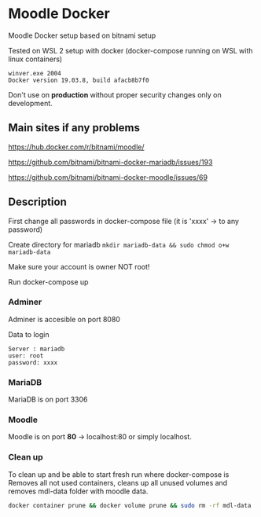 # Moodle Docker
Moodle Docker setup based on bitnami setup

Tested on WSL 2 setup with docker (docker-compose running on WSL with linux containers)

```
winver.exe 2004
Docker version 19.03.8, build afacb8b7f0
```

Don't use on <b>production</b> without proper security changes only on development.

## Main sites if any problems
https://hub.docker.com/r/bitnami/moodle/

https://github.com/bitnami/bitnami-docker-mariadb/issues/193

https://github.com/bitnami/bitnami-docker-moodle/issues/69

## Description

First change all passwords in docker-compose file (it is 'xxxx' -> to any password)

Create directory for mariadb `mkdir mariadb-data && sudo chmod o+w mariadb-data`

Make sure your account is owner NOT root!

Run docker-compose up

### Adminer
Adminer is accesible on port 8080

Data to login
```
Server : mariadb
user: root
password: xxxx
```

### MariaDB

MariaDB is on port 3306

### Moodle

Moodle is on port <b>80</b> -> localhost:80 or simply localhost.

### Clean up

To clean up and be able to start fresh run where docker-compose is
Removes all not used containers, cleans up all unused volumes and removes mdl-data folder with moodle data.
```bash
docker container prune && docker volume prune && sudo rm -rf mdl-data
```

